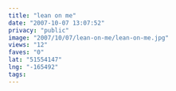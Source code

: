 ```yaml
---
title: "lean on me"
date: "2007-10-07 13:07:52"
privacy: "public"
image: "2007/10/07/lean-on-me/lean-on-me.jpg"
views: "12"
faves: "0"
lat: "51554147"
lng: "-165492"
tags:
---
```


